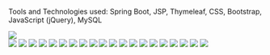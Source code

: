Tools and Technologies used: Spring Boot, JSP, Thymeleaf, CSS, Bootstrap, JavaScript (jQuery), MySQL

<img src="https://github.com/iambashir/E-Commerce-E-Royal-Mart/blob/main/Screenshot/01_General_user_home.png" style="border-radious:10px;"><br>
<img src="https://github.com/iambashir/E-Commerce-E-Royal-Mart/blob/main/Screenshot/02_Gallery.png" width="" height="">
<img src="https://github.com/iambashir/E-Commerce-E-Royal-Mart/blob/main/Screenshot/03_About_Us.png"  width="" height="">
<img src="https://github.com/iambashir/E-Commerce-E-Royal-Mart/blob/main/Screenshot/04_Contact_Us.png"  width="" height="">
<img src="https://github.com/iambashir/E-Commerce-E-Royal-Mart/blob/main/Screenshot/05_Our_Services.png"  width="" height="">
<img src="https://github.com/iambashir/E-Commerce-E-Royal-Mart/blob/main/Screenshot/06_Location.png"  width="" height="">
<img src="https://github.com/iambashir/E-Commerce-E-Royal-Mart/blob/main/Screenshot/07_My_Orders.png"  width="" height="">
<img src="https://github.com/iambashir/E-Commerce-E-Royal-Mart/blob/main/Screenshot/07_My_Orders.png"  width="" height="">
<img src="https://github.com/iambashir/E-Commerce-E-Royal-Mart/blob/main/Screenshot/08_Invoice.JPG"  width="" height="">
<img src="https://github.com/iambashir/E-Commerce-E-Royal-Mart/blob/main/Screenshot/09_Admin_Dashboard.png" width="" height="">
<img src="https://github.com/iambashir/Supershop_Management_System/blob/main/Screenshot/SuperShop_19.JPG" width="" height="">
<img src="https://github.com/iambashir/Supershop_Management_System/blob/main/Screenshot/SuperShop_20.JPG" width="" height="">
<img src="https://github.com/iambashir/Supershop_Management_System/blob/main/Screenshot/SuperShop_21.JPG" width="" height="">
<img src="https://github.com/iambashir/Supershop_Management_System/blob/main/Screenshot/SuperShop_18.JPG" width="" height="">
<img src="https://github.com/iambashir/Supershop_Management_System/blob/main/Screenshot/SuperShop_22.JPG" width="" height="">
<img src="https://github.com/iambashir/Supershop_Management_System/blob/main/Screenshot/SuperShop_02.JPG" width="" height="">
<img src="https://github.com/iambashir/Supershop_Management_System/blob/main/Screenshot/SuperShop_03.JPG" width="" height="">
<img src="https://github.com/iambashir/Supershop_Management_System/blob/main/Screenshot/SuperShop_04.JPG" width="" height="">
<img src="https://github.com/iambashir/Supershop_Management_System/blob/main/Screenshot/SuperShop_05.JPG" width="" height="">
<img src="https://github.com/iambashir/Supershop_Management_System/blob/main/Screenshot/SuperShop_06.JPG" width="" height="">
<img src="https://github.com/iambashir/Supershop_Management_System/blob/main/Screenshot/SuperShop_07.JPG" width="" height="">
